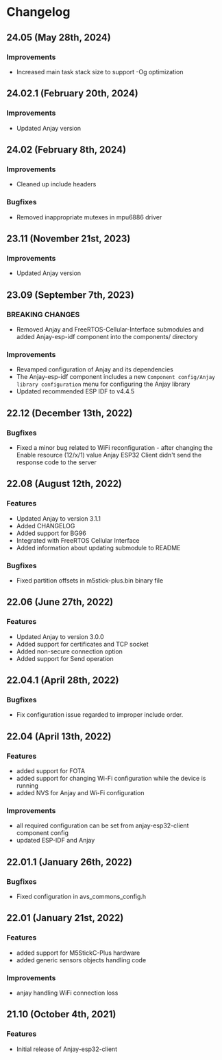 # Changelog

## 24.05 (May 28th, 2024)

### Improvements
- Increased main task stack size to support -Og optimization

## 24.02.1 (February 20th, 2024)

### Improvements
- Updated Anjay version

## 24.02 (February 8th, 2024)

### Improvements
- Cleaned up include headers

### Bugfixes
- Removed inappropriate mutexes in mpu6886 driver

## 23.11 (November 21st, 2023)

### Improvements
- Updated Anjay version

## 23.09 (September 7th, 2023)

### BREAKING CHANGES
- Removed Anjay and FreeRTOS-Cellular-Interface submodules and added Anjay-esp-idf
  component into the components/ directory

### Improvements
- Revamped configuration of Anjay and its dependencies
- The Anjay-esp-idf component includes a new `Component config/Anjay library
  configuration` menu for configuring the Anjay library
- Updated recommended ESP IDF to v4.4.5

## 22.12 (December 13th, 2022)

### Bugfixes

- Fixed a minor bug related to WiFi reconfiguration - after changing the Enable resource (12/x/1) value Anjay ESP32 Client didn't send the response code to the server

## 22.08 (August 12th, 2022)

### Features

- Updated Anjay to version 3.1.1
- Added CHANGELOG
- Added support for BG96
- Integrated with FreeRTOS Cellular Interface
- Added information about updating submodule to README

### Bugfixes

- Fixed partition offsets in m5stick-plus.bin binary file

## 22.06 (June 27th, 2022)

### Features

- Updated Anjay to version 3.0.0
- Added support for certificates and TCP socket
- Added non-secure connection option
- Added support for Send operation

## 22.04.1 (April 28th, 2022)

### Bugfixes

- Fix configuration issue regarded to improper include order.

## 22.04 (April 13th, 2022)

### Features

 - added support for FOTA
 - added support for changing Wi-Fi configuration while the device is
running
 - added NVS for Anjay and Wi-Fi configuration

### Improvements

 - all required configuration can be set from anjay-esp32-client component
config
 - updated ESP-IDF and Anjay

## 22.01.1 (January 26th, 2022)

### Bugfixes

 - Fixed configuration in avs_commons_config.h

## 22.01 (January 21st, 2022)

### Features

 - added support for M5StickC-Plus hardware
 - added generic sensors objects handling code

### Improvements

 - anjay handling WiFi connection loss

## 21.10 (October 4th, 2021)

### Features

- Initial release of Anjay-esp32-client
